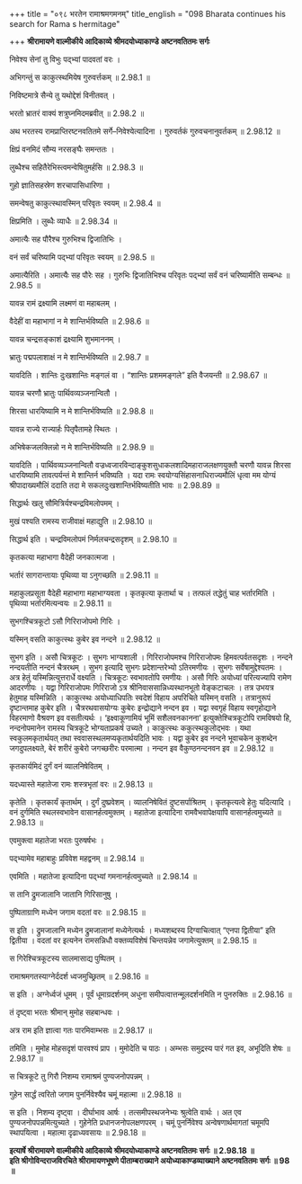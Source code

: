 +++
title = "०९८ भरतेन रामाश्रमगमनम्"
title_english = "098 Bharata continues his search for Rama s hermitage"

+++
**श्रीरामायणे वाल्मीकीये आदिकाव्ये श्रीमदयोध्याकाण्डे अष्टनवतितमः सर्गः**

निवेश्य सेनां तु विभुः पद्भ्यां पादवतां वरः ।

अभिगन्तुं स काकुत्स्थमियेष गुरुवर्त्तकम् ॥ 2.98.1 ॥

निविष्टमात्रे सैन्ये तु यथोद्देशं विनीतवत् ।

भरतो भ्रातरं वाक्यं शत्रुघ्नमिदमब्रवीत् ॥ 2.98.2 ॥

अथ भरतस्य रामप्राप्तिरष्टनवतितमे सर्गे–निवेश्येत्यादिना । गुरुवर्तकं गुरुवचनानुवर्तकम् ॥ 2.98.12 ॥

क्षिप्रं वनमिदं सौम्य नरसङ्घैः समन्ततः ।

लुब्धैश्च सहितैरेभिस्त्वमन्वेषितुमर्हसि ॥ 2.98.3 ॥

गुहो ज्ञातिसहस्रेण शरचापासिधारिणा ।

समन्वेषतु काकुत्स्थावस्मिन् परिवृतः स्वयम् ॥ 2.98.4 ॥

क्षिप्रमिति । लुब्धैः व्याधैः ॥ 2.98.34 ॥

अमात्यैः सह पौरैश्च गुरुभिश्च द्विजातिभिः ।

वनं सर्वं चरिष्यामि पद्भ्यां परिवृतः स्वयम् ॥ 2.98.5 ॥

अमात्यैरिति । अमात्यैः सह पौरेः सह । गुरुभिः द्विजातिभिश्च परिवृतः पद्भ्यां सर्वं वनं चरिष्यामीति सम्बन्धः ॥ 2.98.5 ॥

यावन्न रामं द्रक्ष्यामि लक्ष्मणं वा महाबलम् ।

वैदेहीं वा महाभागां न मे शान्तिर्भविष्यति ॥ 2.98.6 ॥

यावन्न चन्द्रसङ्काशं द्रक्ष्यामि शुभमाननम् ।

भ्रातुः पद्मपलाशाक्षं न मे शान्तिर्भविष्यति ॥ 2.98.7 ॥

यावदिति । शान्तिः दुःखशान्तिः मङ्गलं वा । “शान्तिः प्रशममङ्गले” इति वैजयन्ती ॥ 2.98.67 ॥

यावन्न चरणौ भ्रातुः पार्थिवव्यञ्जनान्वितौ ।

शिरसा धारयिष्यामि न मे शान्तिर्भविष्यति ॥ 2.98.8 ॥

यावन्न राज्ये राज्यार्हः पितृपैतामहे स्थितः ।

अभिषेकजलक्लिन्नो न मे शान्तिर्भविष्यति ॥ 2.98.9 ॥

यावदिति । पार्थिवव्यञ्जनान्वितौ वज्रध्वजारविन्दाङ्कुशसुधाकलशादिमहाराजलक्षणयुक्तौ चरणौ यावन्न शिरसा धारयिष्यामि तावत्पर्यन्तं मे शान्तिर्न भविष्यति । यदा रामः स्वयोग्यसिंहासनाधिराज्यमौलिं धृत्वा मम योग्यं श्रीपादाख्यमौलिं ददाति तदा मे सकलदुःखशान्तिर्भविष्यतीति भावः ॥ 2.98.89 ॥

सिद्धार्थः खलु सौमित्रिर्यश्चन्द्रविमलोपमम् ।

मुखं पश्यति रामस्य राजीवाक्षं महाद्युति ॥ 2.98.10 ॥

सिद्धार्थ इति । चन्द्रविमलोपमं निर्मलचन्द्रसदृशम् ॥ 2.98.10 ॥

कृतकत्या महाभागा वैदेही जनकात्मजा ।

भर्तारं सागरान्तायाः पृथिव्या या ऽनुगच्छति ॥ 2.98.11 ॥

महाकुलप्रसूता वैदेही महाभागा महाभाग्यवता । कृतकृत्या कृतार्था च । तत्फलं तद्धेतुं चाह भर्तारमिति । पृथिव्या भर्तारमित्यन्वयः ॥ 2.98.11 ॥

सुभगश्चित्रकूटो ऽसौ गिरिराजोपमो गिरिः ।

यस्मिन् वसति काकुत्स्थः कुबेर इव नन्दने ॥ 2.98.12 ॥

सुभग इति । असौ चित्रकूटः । सुभगः भाग्यशाली । गिरिराजोपमश्च गिरिराजोपमः हिमवत्पर्वतसदृशः । नन्दने नन्दयतीति नन्दनं चैत्ररथम् । सुभग इत्यादि सुभगः प्रदेशान्तरेभ्यो ऽतिरमणीयः । सुभगः सर्वेषामुद्देश्यतमः । अत्र हेतुं यस्मिन्नित्युत्तरार्धे वक्ष्यति । चित्रकूटः स्वभावतोपि रमणीयः । असौ गिरिः अयोध्यां परित्यज्यापि रामेण आदरणीयः । यद्वा गिरिराजोपमः गिरिराजो ऽत्र श्रीनिवाससान्निध्यस्थानभूतो वेङ्कटाचलः । तत्र उभयत्र हेतुमाह यस्मिन्निति । काकुत्स्थः अयोध्याधिपतिः स्वदेशं विहाय अपरिचिते यस्मिन् वसति । तत्रानुरूपं दृष्टान्तमाह कुबेर इति । चैत्ररथवासयोग्यः कुबेरः इन्द्रोद्याने नन्दन इव । यद्वा स्वगृहं विहाय स्वगृहोद्याने विहरमाणो वैश्रवण इव वसतीत्यर्थः । ‘इक्ष्वाकूणामियं भूमिं सशैलवनकानना’ इत्युक्तेश्चित्रकूटोपि रामविषयो हि, नन्दनोपमानेन रामस्य चित्रकूटे भोग्यताप्रकर्ष उच्यते । काकुत्स्थः ककुत्स्थकुलोद्भवः । यथा स्वकुलमकृतार्थयत् तथा स्ववासस्थलमप्यकृतार्थयदिति भावः । यद्वा कुबेर इव नन्दने भूवाचकेन कुशब्देन जगदुपलक्ष्यते, बेरं शरीरं कुबेरो जगच्छरीरः परमात्मा । नन्दन इव वैकुण्ठनन्दनवन इव ॥ 2.98.12 ॥

कृतकार्यमिदं दुर्गं वनं व्यालनिषेवितम् ।

यदध्यास्ते महातेजा रामः शस्त्रभृतां वरः ॥ 2.98.13 ॥

कृतेति । कृतकार्यं कृतार्थम् । दुर्गं दुष्प्रवेशम् । व्यालनिषेवितं दुष्टसर्पाश्रितम् । कृतकृत्यत्वे हेतुः यदित्यादि । वनं दुर्गमिति स्थलस्वभावेन वासानर्हत्वमुक्तम् । महातेजा इत्यादिना रामवैभवापेक्षयापि वासानर्हत्वमुच्यते ॥ 2.98.13 ॥

एवमुक्त्वा महातेजा भरतः पुरुषर्षभः ।

पद्भ्यामेव महाबाहुः प्रविवेश महद्वनम् ॥ 2.98.14 ॥

एवमिति । महातेजा इत्यादिना पद्भ्यां गमनानर्हत्वमुच्यते ॥ 2.98.14 ॥

स तानि द्रुमजालानि जातानि गिरिसानुषु ।

पुष्पिताग्राणि मध्येन जगाम वदतां वरः ॥ 2.98.15 ॥

स इति । द्रुमजालानि मध्येन द्रुमजालानां मध्येनेत्यर्थः । मध्यशब्दस्य दिग्वाचित्वात् “एनपा द्वितीया” इति द्वितीया । वदतां वर इत्यनेन रामसन्निधौ वक्तव्यविशेषं चिन्तयन्नेव जगामेत्युक्तम् ॥ 2.98.15 ॥

स गिरेश्चित्रकूटस्य सालमासाद्य पुष्पितम् ।

रामाश्रमगतस्याग्नेर्ददर्श ध्वजमुच्छ्रितम् ॥ 2.98.16 ॥

स इति । अग्नेर्ध्वजं धूमम् । पूर्वं धूमाग्रदर्शनम् अधुना समीपत्वात्तन्मूलदर्शनमिति न पुनरुक्तिः ॥ 2.98.16 ॥

तं दृष्ट्वा भरतः श्रीमान् मुमोह सहबान्धवः ।

अत्र राम इति ज्ञात्वा गतः पारमिवाम्भसः ॥ 2.98.17 ॥

तमिति । मुमोह मोहसदृशं पारवश्यं प्राप । मुमोदेति च पाठः । अम्भसः समुद्रस्य पारं गत इव, अभूदिति शेषः ॥ 2.98.17 ॥

स चित्रकूटे तु गिरौ निशम्य रामाश्रमं पुण्यजनोपपन्नम् ।

गुहेन सार्द्धं त्वरितो जगाम पुनर्निवेश्यैव चमूं महात्मा ॥ 2.98.18 ॥

स इति । निशम्य दृष्ट्वा । दीर्घाभाव आर्षः । तत्समीपस्थजनेभ्यः श्रुत्वेति वार्थः । अत एव पुण्यजनोपपन्नमित्युच्यते । गुहेनेति प्रधानजनोपलक्षणपरम् । चमूं पुनर्निवेश्य अन्वेषणार्थमागतां चमूमपि स्थापयित्वा । महात्मा दृढाध्यवसायः ॥ 2.98.18 ॥

**इत्यार्षे श्रीरामायणे वाल्मीकीये आदिकाव्ये श्रीमदयोध्याकाण्डे अष्टनवतितमः सर्गः ॥ 2.98.18 ॥  
इति श्रीगोविन्दराजविरचिते श्रीरामायणभूषणे पीताम्बराख्याने अयोध्याकाण्डव्याख्याने अष्टनवतितमः सर्गः ॥ 98 ॥**
